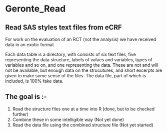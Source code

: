 # Geronte_Read
## Read SAS styles text files from eCRF

For work on the evaluation of an RCT (not the analysis) we have received data in an exotic format 

Each data table is a directory, with consists of six text files, five representing the data
structure, labels of values and variables, types of variables and so on, and one representing the
data. These are not and will not be available, but enough data on the strucutures, and short
excerpts are given to make some sense of the files.
The data file, part of which is included, is 100% fake data.

## The goal is :-
1) Read the structure files one at a time into R (done, but to be checked further)
2) Combine these in some intelligible way (Not yet done)
3) Read the data file using the combined structure file (Not yet started)
